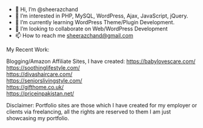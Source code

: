 - 👋 Hi, I’m @sheerazchand
- 👀 I’m interested in PHP, MySQL, WordPress, Ajax, JavaScript, jQuery.
- 🌱 I’m currently learning WordPress Theme/Plugin Development.
- 💞️ I’m looking to collaborate on Web/WordPress Development
- 📫 How to reach me sheerazchand@gmail.com

My Recent Work:

Blogging/Amazon Affiliate Sites, I have created:
https://babylovescare.com/ </br>
https://soothinglifestyle.com/ </br>
https://divashaircare.com/ </br>
https://seniorslivingstyle.com/ </br>
https://gifthome.co.uk/ </br>
https://priceinpakistan.net/ </br>

Disclaimer: Portfolio sites are those which I have created for my employer or clients via freelancing, all the rights are reserved to them I am just showcasing my portfolio.

<!---
sheerazchand/sheerazchand is a ✨ special ✨ repository because its `README.md` (this file) appears on your GitHub profile.
You can click the Preview link to take a look at your changes.
--->
